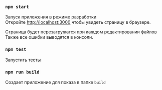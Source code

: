 ### `npm start`

Запуск приложения в режиме разработки<br>
Откройте [http://localhost:3000](http://localhost:3000) чтобы увидеть страницу в браузере.

Страница будет перезагружатся при каждом редактировании файлов<br>
Также все ошибки выводятся в консоли.

### `npm test`

Запустить тесты


### `npm run build`

Создает приложение для показа в папке `build`


